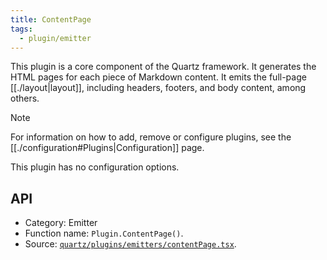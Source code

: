 ```yaml
---
title: ContentPage
tags:
  - plugin/emitter
---
```


This plugin is a core component of the Quartz framework. It generates the HTML pages for each piece of Markdown content. It emits the full-page [[./layout|layout]], including headers, footers, and body content, among others.

> [!note]
> For information on how to add, remove or configure plugins, see the [[./configuration#Plugins|Configuration]] page.

This plugin has no configuration options.

## API

- Category: Emitter
- Function name: `Plugin.ContentPage()`.
- Source: [`quartz/plugins/emitters/contentPage.tsx`](https://github.com/jackyzha0/quartz/blob/v4/quartz/plugins/emitters/contentPage.tsx).
